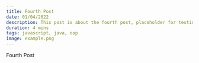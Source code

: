 ```yaml
---
title: Fourth Post
date: 01/04/2022
description: This post is about the fourth post, placeholder for testing.
duration: 4 mins
tags: javascript, java, oop
image: example.png
---
```


Fourth Post
